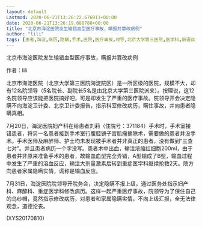 ```yaml
---
layout: default
Lastmod: 2020-06-21T13:26:22.676911+00:00
date: 2020-06-21T13:26:19.680780+00:00
title: "北京市海淀医院发生输错血型医疗事故，瞒报并篡改病例"
author: "lili"
tags: [患者,海淀,病历,隐瞒,手术,医院,医疗事故,领导,北京大学第三医院,医学科,新语丝]
---
```


北京市海淀医院发生输错血型医疗事故，瞒报并篡改病例

作者：lili

北京市海淀医院（北京大学第三医院海淀院区）是一所区级的医院，规模不大，却有12名院领导（5名院长、副院长5名是由北京大学第三医院派来）。按理说，这12名院领导应该能把医院搞好吧，可是却发生了严重的医疗事故。院领导开会决定隐瞒不向海淀卫计委、北京卫计委报告，指示科室修改病历，瞒住事故，并向患者隐瞒真相。

7月20日，海淀医院妇产科在给患者刘莉（住院号：371184）手术时，手术室接错患者，将另一名患者接到手术室行腹腔镜子宫肌瘤摘除术，需要做的患者并没手术。手术医师及麻醉师、护士均未发现被手术者并非真正的患者，没有做到“三查七对”。并且患者病历一个字没写。患者术中出血，输注浓缩红细胞200ml，由于患者并非原来准备手术的患者，故输血血型完全弄错，A型输成了B型，输血过程中发生了严重的溶血反应，输注大剂量激素后转到重症医学科继续抢救2天。院方向患者家属隐瞒实情，谎称是输血反应。

7月31日，海淀医院院领导开院务会，决定隐瞒不报上级，通过医务处指示妇产科、麻醉科、重症医学科修改病历。这样一起严重医疗事故，院领导为了保住自己的乌纱帽，竟然指示修改病历，对患者和家属隐瞒实情，不向上级汇报，全无法律观念，道德沦丧。

(XYS20170810)

